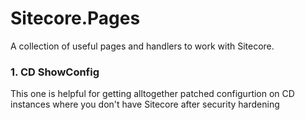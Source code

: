 # Sitecore.Pages

A collection of useful pages and handlers to work with Sitecore.

### 1. CD ShowConfig

This one is helpful for getting alltogether patched configurtion on CD instances where you don't have Sitecore after security hardening
